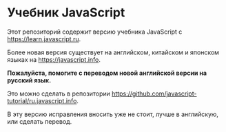 # Учебник JavaScript

Этот репозиторий содержит версию учебника JavaScript с <https://learn.javascript.ru>.

Более новая версия существует на английском, китайском и японском языках на <https://javascript.info>.

**Пожалуйста, помогите с переводом новой английской версии на русский язык.**

Это можно сделать в репозитории <https://github.com/javascript-tutorial/ru.javascript.info>.

В эту версию исправления вносить уже не стоит, лучше в английскую, или сделать перевод.
